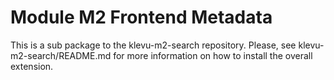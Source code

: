 # Module M2 Frontend Metadata

This is a sub package to the klevu-m2-search repository.
Please, see klevu-m2-search/README.md for more information on how to install the overall extension.
